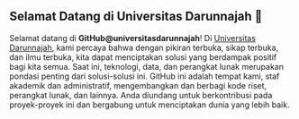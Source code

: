## Selamat Datang di Universitas Darunnajah 👋

Selamat datang di **GitHub@universitasdarunnajah**! Di [Universitas Darunnajah](https://github.com/universitasdarunnajah), kami percaya bahwa dengan pikiran terbuka, sikap terbuka, dan ilmu terbuka, kita dapat menciptakan solusi yang berdampak positif bagi kita semua. Saat ini, teknologi, data, dan perangkat lunak merupakan pondasi penting dari solusi-solusi ini. GitHub ini adalah tempat kami, staf akademik dan administratif, mengembangkan dan berbagi kode riset, perangkat lunak, dan lainnya. Anda diundang untuk berkontribusi pada proyek-proyek ini dan bergabung untuk menciptakan dunia yang lebih baik.

<!--

**Here are some ideas to get you started:**

🙋‍♀️ A short introduction - what is your organization all about?
🌈 Contribution guidelines - how can the community get involved?
👩‍💻 Useful resources - where can the community find your docs? Is there anything else the community should know?
🍿 Fun facts - what does your team eat for breakfast?
🧙 Remember, you can do mighty things with the power of [Markdown](https://docs.github.com/github/writing-on-github/getting-started-with-writing-and-formatting-on-github/basic-writing-and-formatting-syntax)
-->
